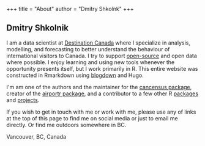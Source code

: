 +++
title = "About"
author = "Dmitry Shkolnk"
+++

## Dmitry Shkolnik

I am a data scientist at [Destination Canada](https://www.destinationcanada.com/en) where I specialize in analysis,  modelling, and forecasting to better understand the behaviour of international visitors to Canada. I try to support [open-source](https://github.com/dshkol) and open data where possible. I enjoy learning and using new tools whenever the opportunity presents itself, but I work primarily in R. This entire website was constructed in Rmarkdown using [blogdown](https://bookdown.org/yihui/blogdown/) and Hugo. 

I'm am one of the authors and the maintainer for the [cancensus package](https://mountainmath.github.io/cancensus/index.html), creator of the [airportr package](https://github.com/dshkol/airportr), and a contributor to a few other R [packages](https://github.com/mountainMath/cansim) and [projects](https://twitter.com/EveryCityCanada). 

If you wish to get in touch with me or work with me, please use any of links at the top of this page to find me on social media or just to email me directly. Or find me outdoors somewhere in BC. 

Vancouver, BC, Canada
